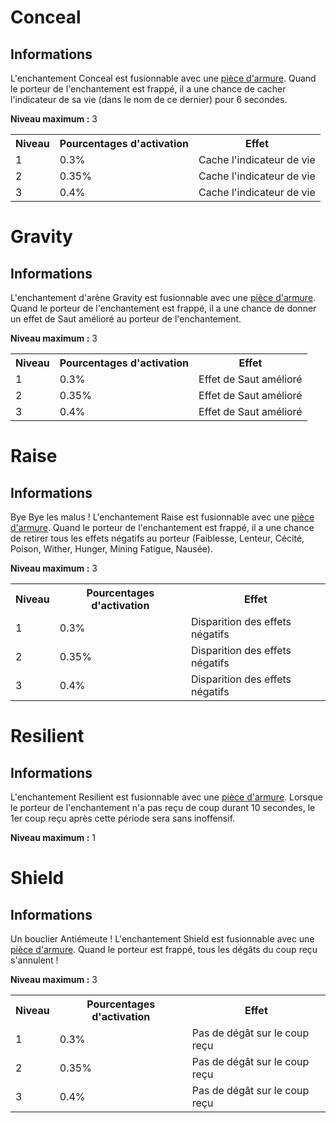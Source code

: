 # Conceal

## Informations
L'enchantement Conceal est fusionnable avec une [pièce d'armure](https://histeria.fr/wiki/armures).
Quand le porteur de l'enchantement est frappé, il a une chance de cacher l'indicateur de sa vie (dans le nom de ce dernier) pour 6 secondes.

**Niveau maximum :** 3

<table>
  <tr>
    <th>Niveau</th>
    <th>Pourcentages d'activation</th>
    <th>Effet</th>
  </tr>
  <tr>
    <td>1</td>
    <td>0.3%</td>
    <td>Cache l'indicateur de vie</td>
  </tr>
  <tr>
    <td>2</td>
    <td>0.35%</td>
    <td>Cache l'indicateur de vie</td>
  </tr>
  <tr>
    <td>3</td>
    <td>0.4%</td>
    <td>Cache l'indicateur de vie</td>
</table>


# Gravity

## Informations
L'enchantement d'arène Gravity est fusionnable avec une [pièce d'armure](https://histeria.fr/wiki/armures).
Quand le porteur de l'enchantement est frappé, il a une chance de donner un effet de Saut amélioré au porteur de l'enchantement.

**Niveau maximum :** 3

<table>
  <tr>
    <th>Niveau</th>
    <th>Pourcentages d'activation</th>
    <th>Effet</th>
  </tr>
  <tr>
    <td>1</td>
    <td>0.3%</td>
    <td>Effet de Saut amélioré</td>
  </tr>
  <tr>
    <td>2</td>
    <td>0.35%</td>
    <td>Effet de Saut amélioré</td>
  </tr>
  <tr>
    <td>3</td>
    <td>0.4%</td>
    <td>Effet de Saut amélioré</td>
</table>


# Raise

## Informations
Bye Bye les malus ! L'enchantement Raise est fusionnable avec une [pièce d'armure](https://histeria.fr/wiki/armures).
Quand le porteur de l'enchantement est frappé, il a une chance de retirer tous les effets négatifs au porteur (Faiblesse, Lenteur, Cécité, Poison, Wither, Hunger, Mining Fatigue, Nausée).

**Niveau maximum :** 3

<table>
  <tr>
    <th>Niveau</th>
    <th>Pourcentages d'activation</th>
    <th>Effet</th>
  </tr>
  <tr>
    <td>1</td>
    <td>0.3%</td>
    <td>Disparition des effets négatifs</td>
  </tr>
  <tr>
    <td>2</td>
    <td>0.35%</td>
    <td>Disparition des effets négatifs</td>
  </tr>
  <tr>
    <td>3</td>
    <td>0.4%</td>
    <td>Disparition des effets négatifs</td>
</table>


# Resilient

## Informations
L'enchantement Resilient est fusionnable avec une [pièce d'armure](https://histeria.fr/wiki/armures).
Lorsque le porteur de l'enchantement n'a pas reçu de coup durant 10 secondes, le 1er coup reçu après cette période sera sans inoffensif.

**Niveau maximum :** 1

# Shield

## Informations
Un bouclier Antiémeute ! L'enchantement Shield est fusionnable avec une [pièce d'armure](https://histeria.fr/wiki/armures).
Quand le porteur est frappé, tous les dégâts du coup reçu s'annulent !

**Niveau maximum :** 3

<table>
  <tr>
    <th>Niveau</th>
    <th>Pourcentages d'activation</th>
    <th>Effet</th>
  </tr>
  <tr>
    <td>1</td>
    <td>0.3%</td>
    <td>Pas de dégât sur le coup reçu</td>
  </tr>
  <tr>
    <td>2</td>
    <td>0.35%</td>
    <td>Pas de dégât sur le coup reçu</td>
  </tr>
  <tr>
    <td>3</td>
    <td>0.4%</td>
    <td>Pas de dégât sur le coup reçu</td>
</table>